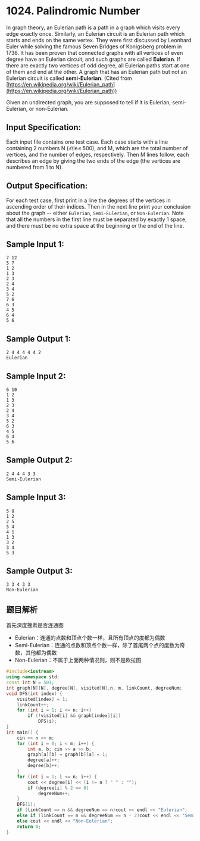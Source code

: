 # 1024. Palindromic Number

In graph theory, an Eulerian path is a path in a graph which visits every edge exactly once. Similarly, an Eulerian circuit is an Eulerian path which starts and ends on the same vertex. They were first discussed by Leonhard Euler while solving the famous Seven Bridges of Konigsberg problem in 1736. It has been proven that connected graphs with all vertices of even degree have an Eulerian circuit, and such graphs are called **Eulerian**. If there are exactly two vertices of odd degree, all Eulerian paths start at one of them and end at the other. A graph that has an Eulerian path but not an Eulerian circuit is called **semi-Eulerian**. (Cited from [https://en.wikipedia.org/wiki/Eulerian_path](https://en.wikipedia.org/wiki/Eulerian_path))

Given an undirected graph, you are supposed to tell if it is Eulerian, semi-Eulerian, or non-Eulerian.

## Input Specification:

Each input file contains one test case. Each case starts with a line containing 2 numbers N (≤\\le≤ 500), and M, which are the total number of vertices, and the number of edges, respectively. Then M lines follow, each describes an edge by giving the two ends of the edge (the vertices are numbered from 1 to N).

## Output Specification:

For each test case, first print in a line the degrees of the vertices in ascending order of their indices. Then in the next line print your conclusion about the graph -- either `Eulerian`, `Semi-Eulerian`, or `Non-Eulerian`. Note that all the numbers in the first line must be separated by exactly 1 space, and there must be no extra space at the beginning or the end of the line.

## Sample Input 1:

    7 12
    5 7
    1 2
    1 3
    2 3
    2 4
    3 4
    5 2
    7 6
    6 3
    4 5
    6 4
    5 6
    

## Sample Output 1:

    2 4 4 4 4 4 2
    Eulerian
    

## Sample Input 2:

    6 10
    1 2
    1 3
    2 3
    2 4
    3 4
    5 2
    6 3
    4 5
    6 4
    5 6
    

## Sample Output 2:

    2 4 4 4 3 3
    Semi-Eulerian

## Sample Input 3:

    5 8
    1 2
    2 5
    5 4
    4 1
    1 3
    3 2
    3 4
    5 3

## Sample Output 3:

    3 3 4 3 3
    Non-Eulerian

## 题目解析

首先深度搜素是否连通图

- Eulerian：连通的点数和顶点个数一样，且所有顶点的度都为偶数
- Semi-Eulerian：连通的点数和顶点个数一样，除了首尾两个点的度数为奇数，其他都为偶数
- Non-Eulerian：不属于上面两种情况则，则不是欧拉图

```C++
#include<iostream>
using namespace std;
const int N = 501;
int graph[N][N], degree[N], visited[N],n, m, linkCount, degreeNum;
void DFS(int index) {
	visited[index] = 1;
	linkCount++;
	for (int i = 1; i <= n; i++)
		if (!visited[i] && graph[index][i])
			DFS(i);
}
int main() {
	cin >> n >> m;
	for (int i = 0; i < m; i++) {
		int a, b; cin >> a >> b;
		graph[a][b] = graph[b][a] = 1;
		degree[a]++;
		degree[b]++;
	}
	for (int i = 1; i <= n; i++) {
		cout << degree[i] << (i != n ? " " : "");
		if (degree[i] % 2 == 0)
			degreeNum++;
	}
	DFS(1);
	if (linkCount == n && degreeNum == n)cout << endl << "Eulerian";
	else if (linkCount == n && degreeNum == n - 2)cout << endl << "Semi-Eulerian";
	else cout << endl << "Non-Eulerian";
	return 0;
}
```